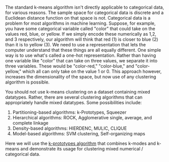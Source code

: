The standard k-means algorithm isn't directly applicable to categorical data, for various reasons. The sample space for categorical data is discrete and a Euclidean distance function on that space is not.
Categorical data is a problem for most algorithms in machine learning. Suppose, for example, you have some categorical variable called "color" that could take on the values red, blue, or yellow. If we simply encode these numerically as 1,2, and 3 respectively, our algorithm will think that red (1) is closer to blue (2) than it is to yellow (3). We need to use a representation that lets the computer understand that these things are all equally different. One simple way is to use what's called a one-hot representation. Rather than having one variable like "color" that can take on three values, we separate it into three variables. These would be "color-red," "color-blue," and "color-yellow," which all can only take on the value 1 or 0. This approach however, increases the dimensionality of the space, but now use of any clustering algorithm is possible. 

You should not use k-means clustering on a dataset containing mixed datatypes. Rather, there are several clustering algorithms that can appropriately handle mixed datatypes. Some possibilities include:
1) Partitioning-based algorithms: k-Prototypes, Squeezer
2) Hierarchical algorithms: ROCK, Agglomerative single, average, and complete linkage
3) Density-based algorithms: HIERDENC, MULIC, CLIQUE
4) Model-based algorithms: SVM clustering, Self-organizing maps

Here we will use the [k-prototypes algorithm](https://github.com/nicodv/kmodes#id4) that combines k-modes and k-means and demonstrate its usage for clustering mixed numerical / categorical data.

